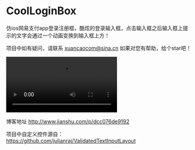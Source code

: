 # CoolLoginBox
仿ios网易支付app登录注册框，酷炫的登录输入框，点击输入框之后输入框上提示的文字会通过一个动画变换到输入框上方！


项目中如有疑问，请联系 xuancaocom@sina.cn  如果对您有帮助，给个star吧！

![video](https://github.com/xuancao/CoolLoginBox/blob/master/gif/device-2017-12-16-200719.mp4)

博客地址 http://www.jianshu.com/p/dcc076de9192

项目中自定义控件源自：https://github.com/julianraj/ValidatedTextInputLayout 


